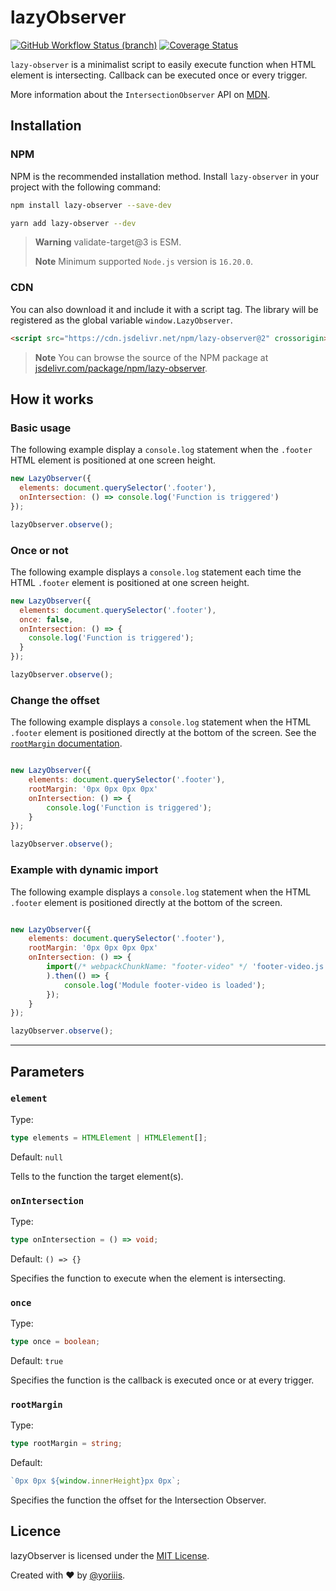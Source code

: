 # lazyObserver

[![GitHub Workflow Status (branch)](https://img.shields.io/github/actions/workflow/status/yoriiis/lazy-observer/build.yml?branch=main&style=for-the-badge)](https://github.com/yoriiis/lazy-observer/actions/workflows/build.yml) [![Coverage Status](https://img.shields.io/coveralls/github/yoriiis/lazy-observer?style=for-the-badge)](https://coveralls.io/github/yoriiis/lazy-observer?branch=main)

`lazy-observer` is a minimalist script to easily execute function when HTML element is intersecting. Callback can be executed once or every trigger.

More information about the `IntersectionObserver` API on [MDN](https://developer.mozilla.org/fr/docs/Web/API/IntersectionObserver).

## Installation

### NPM

NPM is the recommended installation method. Install `lazy-observer` in your project with the following command:

```bash
npm install lazy-observer --save-dev
```

```bash
yarn add lazy-observer --dev
```

> **Warning** validate-target@3 is ESM.
>
> **Note** Minimum supported `Node.js` version is `16.20.0`.

### CDN

You can also download it and include it with a script tag. The library will be registered as the global variable `window.LazyObserver`.

```html
<script src="https://cdn.jsdelivr.net/npm/lazy-observer@2" crossorigin></script>
```

> **Note** You can browse the source of the NPM package at [jsdelivr.com/package/npm/lazy-observer](https://www.jsdelivr.com/package/npm/lazy-observer).

## How it works

### Basic usage

The following example display a `console.log` statement when the `.footer` HTML element is positioned at one screen height.

```javascript
new LazyObserver({
  elements: document.querySelector('.footer'),
  onIntersection: () => console.log('Function is triggered')
});

lazyObserver.observe();
```

### Once or not

The following example displays a `console.log` statement each time the HTML `.footer` element is positioned at one screen height.

```javascript
new LazyObserver({
  elements: document.querySelector('.footer'),
  once: false,
  onIntersection: () => {
    console.log('Function is triggered');
  }
});

lazyObserver.observe();
```

### Change the offset

The following example displays a `console.log` statement when the HTML `.footer` element is positioned directly at the bottom of the screen. See the [`rootMargin` documentation](https://developer.mozilla.org/fr/docs/Web/API/IntersectionObserver/rootMargin).

```javascript

new LazyObserver({
    elements: document.querySelector('.footer'),
    rootMargin: '0px 0px 0px 0px'
    onIntersection: () => {
        console.log('Function is triggered');
    }
});

lazyObserver.observe();
```

### Example with dynamic import

The following example displays a `console.log` statement when the HTML `.footer` element is positioned directly at the bottom of the screen.

```javascript

new LazyObserver({
    elements: document.querySelector('.footer'),
    rootMargin: '0px 0px 0px 0px'
    onIntersection: () => {
        import(/* webpackChunkName: "footer-video" */ 'footer-video.js'
        ).then(() => {
            console.log('Module footer-video is loaded');
        });
    }
});

lazyObserver.observe();
```

---

## Parameters

### `element`

Type:

```ts
type elements = HTMLElement | HTMLElement[];
```

Default: `null`

Tells to the function the target element(s).

### `onIntersection`

Type:

```ts
type onIntersection = () => void;
```

Default: `() => {}`

Specifies the function to execute when the element is intersecting.

### `once`

Type:

```ts
type once = boolean;
```

Default: `true`

Specifies the function is the callback is executed once or at every trigger.

### `rootMargin`

Type:

```ts
type rootMargin = string;
```

Default:

```js
`0px 0px ${window.innerHeight}px 0px`;
```

Specifies the function the offset for the Intersection Observer.

## Licence

lazyObserver is licensed under the [MIT License](http://opensource.org/licenses/MIT).

Created with ♥ by [@yoriiis](http://github.com/yoriiis).
